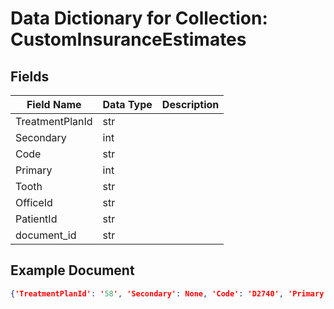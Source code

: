 # Data Dictionary for Collection: CustomInsuranceEstimates
## Fields
| Field Name | Data Type | Description |
|------------|-----------|-------------|
| TreatmentPlanId | str | |
| Secondary | int | |
| Code | str | |
| Primary | int | |
| Tooth | str | |
| OfficeId | str | |
| PatientId | str | |
| document_id | str | |

## Example Document
```json
{'TreatmentPlanId': '58', 'Secondary': None, 'Code': 'D2740', 'Primary': None, 'Tooth': '8', 'OfficeId': '17003005', 'PatientId': '18', 'document_id': '1YiUPsuDs3sfxF3iM1ih'}
```
